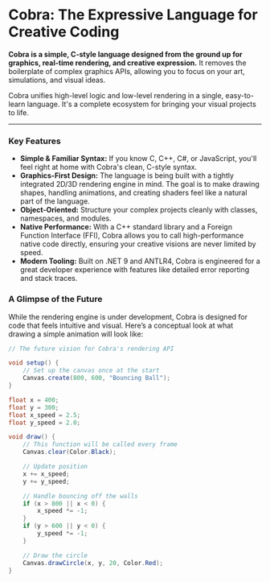 # Cobra: The Expressive Language for Creative Coding

**Cobra is a simple, C-style language designed from the ground up for graphics, real-time rendering, and creative expression.** It removes the boilerplate of complex graphics APIs, allowing you to focus on your art, simulations, and visual ideas.

Cobra unifies high-level logic and low-level rendering in a single, easy-to-learn language. It's a complete ecosystem for bringing your visual projects to life.

---

### Key Features

*   **Simple & Familiar Syntax:** If you know C, C++, C#, or JavaScript, you'll feel right at home with Cobra's clean, C-style syntax.
*   **Graphics-First Design:** The language is being built with a tightly integrated 2D/3D rendering engine in mind. The goal is to make drawing shapes, handling animations, and creating shaders feel like a natural part of the language.
*   **Object-Oriented:** Structure your complex projects cleanly with classes, namespaces, and modules.
*   **Native Performance:** With a C++ standard library and a Foreign Function Interface (FFI), Cobra allows you to call high-performance native code directly, ensuring your creative visions are never limited by speed.
*   **Modern Tooling:** Built on .NET 9 and ANTLR4, Cobra is engineered for a great developer experience with features like detailed error reporting and stack traces.

### A Glimpse of the Future

While the rendering engine is under development, Cobra is designed for code that feels intuitive and visual. Here’s a conceptual look at what drawing a simple animation will look like:

```csharp
// The future vision for Cobra's rendering API

void setup() {
    // Set up the canvas once at the start
    Canvas.create(800, 600, "Bouncing Ball");
}

float x = 400;
float y = 300;
float x_speed = 2.5;
float y_speed = 2.0;

void draw() {
    // This function will be called every frame
    Canvas.clear(Color.Black);

    // Update position
    x += x_speed;
    y += y_speed;

    // Handle bouncing off the walls
    if (x > 800 || x < 0) {
        x_speed *= -1;
    }
    if (y > 600 || y < 0) {
        y_speed *= -1;
    }

    // Draw the circle
    Canvas.drawCircle(x, y, 20, Color.Red);
}

```


